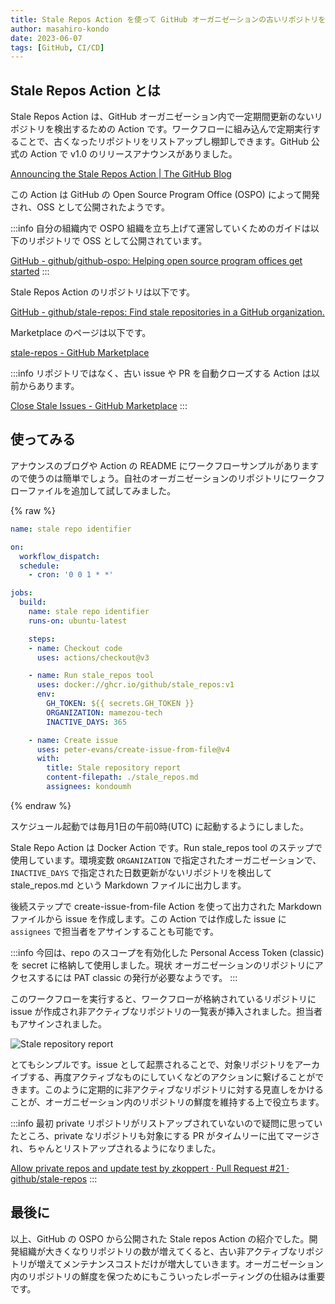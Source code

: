 ```yaml
---
title: Stale Repos Action を使って GitHub オーガニゼーションの古いリポジトリをリストする
author: masahiro-kondo
date: 2023-06-07
tags: [GitHub, CI/CD]
---
```


## Stale Repos Action とは
Stale Repos Action は、GitHub オーガニゼーション内で一定期間更新のないリポジトリを検出するための Action です。ワークフローに組み込んで定期実行することで、古くなったリポジトリをリストアップし棚卸しできます。GitHub 公式の Action で v1.0 のリリースアナウンスがありました。

[Announcing the Stale Repos Action | The GitHub Blog](https://github.blog/2023-06-05-announcing-the-stale-repos-action/)

この Action は GitHub の Open Source Program Office (OSPO) によって開発され、OSS として公開されたようです。

:::info
自分の組織内で OSPO 組織を立ち上げて運営していくためのガイドは以下のリポジトリで OSS として公開されています。

[GitHub - github/github-ospo: Helping open source program offices get started](https://github.com/github/github-ospo)
:::

Stale Repos Action のリポジトリは以下です。

[GitHub - github/stale-repos: Find stale repositories in a GitHub organization.](https://github.com/github/stale-repos)

Marketplace のページは以下です。

[stale-repos - GitHub Marketplace](https://github.com/marketplace/actions/stale-repos)

:::info
リポジトリではなく、古い issue や PR を自動クローズする Action は以前からあります。

[Close Stale Issues - GitHub Marketplace](https://github.com/marketplace/actions/close-stale-issues)
:::

## 使ってみる

アナウンスのブログや Action の README にワークフローサンプルがありますので使うのは簡単でしょう。自社のオーガニゼーションのリポジトリにワークフローファイルを追加して試してみました。

{% raw %}
```yaml
name: stale repo identifier

on:
  workflow_dispatch:
  schedule:
    - cron: '0 0 1 * *'

jobs:
  build:
    name: stale repo identifier
    runs-on: ubuntu-latest

    steps:
    - name: Checkout code
      uses: actions/checkout@v3

    - name: Run stale_repos tool
      uses: docker://ghcr.io/github/stale_repos:v1
      env:
        GH_TOKEN: ${{ secrets.GH_TOKEN }}
        ORGANIZATION: mamezou-tech
        INACTIVE_DAYS: 365

    - name: Create issue
      uses: peter-evans/create-issue-from-file@v4
      with:
        title: Stale repository report
        content-filepath: ./stale_repos.md
        assignees: kondoumh
```
{% endraw %}

スケジュール起動では毎月1日の午前0時(UTC) に起動するようにしました。

Stale Repo Action は Docker Action です。Run stale_repos tool のステップで使用しています。環境変数 `ORGANIZATION` で指定されたオーガニゼーションで、`INACTIVE_DAYS` で指定された日数更新がないリポジトリを検出して stale_repos.md という Markdown ファイルに出力します。

後続ステップで create-issue-from-file Action を使って出力された Markdown ファイルから issue を作成します。この Action では作成した issue に `assignees` で担当者をアサインすることも可能です。

:::info
今回は、repo のスコープを有効化した Personal Access Token (classic) を secret に格納して使用しました。現状 オーガニゼーションのリポジトリにアクセスするには PAT classic の発行が必要なようです。
:::

このワークフローを実行すると、ワークフローが格納されているリポジトリに issue が作成され非アクティブなリポジトリの一覧表が挿入されました。担当者もアサインされました。

![Stale repository report](https://i.gyazo.com/f7119467280ff497f4577f64f7c24e73.png)

とてもシンプルです。issue として起票されることで、対象リポジトリをアーカイブする、再度アクティブなものにしていくなどのアクションに繋げることができます。このように定期的に非アクティブなリポジトリに対する見直しをかけることが、オーガニゼーション内のリポジトリの鮮度を維持する上で役立ちます。

:::info
最初 private リポジトリがリストアップされていないので疑問に思っていたところ、private なリポジトリも対象にする PR がタイムリーに出てマージされ、ちゃんとリストアップされるようになりました。

[Allow private repos and update test by zkoppert · Pull Request #21 · github/stale-repos](https://github.com/github/stale-repos/pull/21)
:::

## 最後に

以上、GitHub の OSPO から公開された Stale repos Action の紹介でした。開発組織が大きくなりリポジトリの数が増えてくると、古い非アクティブなリポジトリが増えてメンテナンスコストだけが増大していきます。オーガニゼーション内のリポジトリの鮮度を保つためにもこういったレポーティングの仕組みは重要です。
